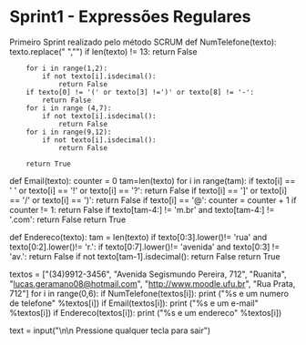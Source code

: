 # Sprint1 - Expressões Regulares
Primeiro Sprint realizado pelo método SCRUM
def NumTelefone(texto):
        texto.replace(" ","")
        if len(texto) != 13:
            return False

        for i in range(1,2):
            if not texto[i].isdecimal():    
                return False
        if texto[0] != '(' or texto[3] !=')' or texto[8] != '-':
            return False
        for i in range (4,7):
            if not texto[i].isdecimal():
                return False
        for i in range(9,12):
            if not texto[i].isdecimal():
                return False

        return True


def Email(texto):
        counter = 0
        tam=len(texto)
        for i in range(tam):
                if texto[i] == ' ' or texto[i] == '!' or texto[i] == '?':
                    return False
                if texto[i] == ']' or texto[i] == '/' or texto[i] == ')':
                    return False
                if texto[i] == '@':
                    counter = counter + 1
        if counter != 1:
                return False
        if texto[tam-4:] != 'm.br' and texto[tam-4:] != '.com':
                return False
        return True


def Endereco(texto):
    tam = len(texto)
    if texto[0:3].lower()!= 'rua' and texto[0:2].lower()!= 'r.':
        if texto[0:7].lower()!= 'avenida' and texto[0:3] != 'av.': 
            return False
    if not texto[tam-1].isdecimal():
        return False
    return True


textos = ["(34)9912-3456", "Avenida Segismundo Pereira, 712", "Ruanita", "lucas.geramano08@hotmail.com", "http://www.moodle.ufu.br", "Rua Prata, 712"]
for i in range(0,6):
        if NumTelefone(textos[i]):
                print ("%s e um  numero de telefone" %textos[i]) 
        if Email(textos[i]):
                print ("%s e um  e-mail" %textos[i]) 
        if Endereco(textos[i]):
                print ("%s e um  endereco" %textos[i])

text = input("\n\n Pressione qualquer tecla para sair")
        

